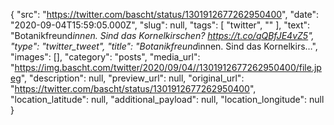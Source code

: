 {
  "src": "https://twitter.com/bascht/status/1301912677262950400",
  "date": "2020-09-04T15:59:05.000Z",
  "slug": null,
  "tags": [
    "twitter",
    ""
  ],
  "text": "Botanikfreund*innen. Sind das Kornelkirschen? https://t.co/qQBfJE4vZ5",
  "type": "twitter_tweet",
  "title": "Botanikfreund*innen. Sind das Kornelkirs…",
  "images": [],
  "category": "posts",
  "media_url": "https://img.bascht.com/twitter/2020/09/04//1301912677262950400/file.jpeg",
  "description": null,
  "preview_url": null,
  "original_url": "https://twitter.com/bascht/status/1301912677262950400",
  "location_latitude": null,
  "additional_payload": null,
  "location_longitude": null
}